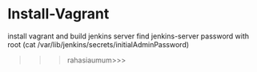 # Install-Vagrant
install vagrant and build jenkins server
find jenkins-server password with root (cat /var/lib/jenkins/secrets/initialAdminPassword)
>>>rahasiaumum>>>
